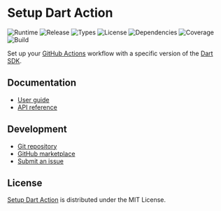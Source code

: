 # Setup Dart Action
![Runtime](https://badgen.net/badge/node/%3E%3D12.0.0/green) ![Release](https://badgen.net/badge/action/v2.1.0/blue) ![Types](https://badgen.net/badge/types/included) ![License](https://badgen.net/badge/license/MIT/blue) ![Dependencies](https://badgen.net/david/dep/cedx/setup-dart) ![Coverage](https://badgen.net/coveralls/c/github/cedx/setup-dart) ![Build](https://badgen.net/github/checks/cedx/setup-dart)

Set up your [GitHub Actions](https://github.com/features/actions) workflow with a specific version of the [Dart SDK](https://dart.dev/tools/sdk).

## Documentation
- [User guide](https://docs.belin.io/setup-dart)
- [API reference](https://api.belin.io/setup-dart)

## Development
- [Git repository](https://git.belin.io/cedx/setup-dart)
- [GitHub marketplace](https://github.com/marketplace/actions/setup-dart-action)
- [Submit an issue](https://git.belin.io/cedx/setup-dart/issues)

## License
[Setup Dart Action](https://docs.belin.io/setup-dart) is distributed under the MIT License.

